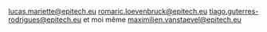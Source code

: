 lucas.mariette@epitech.eu
romaric.loevenbruck@epitech.eu
tiago.guterres-rodrigues@epitech.eu
et moi même maximilien.vanstaevel@epitech.eu
